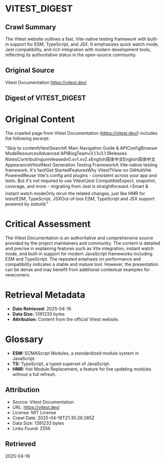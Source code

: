 # VITEST_DIGEST

## Crawl Summary
The Vitest website outlines a fast, Vite-native testing framework with built-in support for ESM, TypeScript, and JSX. It emphasizes quick watch mode, Jest compatibility, and rich integration with modern development tools, reflecting its authoritative status in the open-source community.

## Original Source
Vitest Documentation
https://vitest.dev/

## Digest of VITEST_DIGEST

# Original Content

The crawled page from Vitest Documentation (https://vitest.dev/) includes the following excerpt:

"Skip to contentVitestSearchK Main Navigation Guide & APIConfigBrowser ModeResourcesAdvanced APIBlogTeamv3.1.1v3.1.1Releases NotesContributingunreleasedv0.xv1.xv2.xEnglish简体中文English简体中文AppearanceVitestNext Generation Testing FrameworkA Vite-native testing framework. It's fast!Get StartedFeaturesWhy Vitest?View on GitHubVite PoweredReuse Vite's config and plugins - consistent across your app and tests. But it's not required to use Vitest!Jest CompatibleExpect, snapshot, coverage, and more - migrating from Jest is straightforward.⚡Smart & instant watch modeOnly rerun the related changes, just like HMR for tests!ESM, TypeScript, JSXOut-of-box ESM, TypeScript and JSX support powered by esbuild." 

# Critical Assessment

The Vitest Documentation is an authoritative and comprehensive source provided by the project maintainers and community. The content is detailed and precise in explaining features such as Vite integration, instant watch mode, and built-in support for modern JavaScript frameworks including ESM and TypeScript. The repeated emphasis on performance and compatibility indicates a stable and mature tool. However, the presentation can be dense and may benefit from additional contextual examples for newcomers.

# Retrieval Metadata

- **Date Retrieved:** 2025-04-16
- **Data Size:** 1391233 bytes
- **Attribution:** Content from the official Vitest website.

# Glossary

- **ESM:** ECMAScript Modules, a standardized module system in JavaScript.
- **TS:** TypeScript, a typed superset of JavaScript.
- **HMR:** Hot Module Replacement, a feature for live updating modules without a full refresh.

## Attribution
- Source: Vitest Documentation
- URL: https://vitest.dev/
- License: MIT License
- Crawl Date: 2025-04-16T21:35:26.385Z
- Data Size: 1391233 bytes
- Links Found: 2556

## Retrieved
2025-04-16
